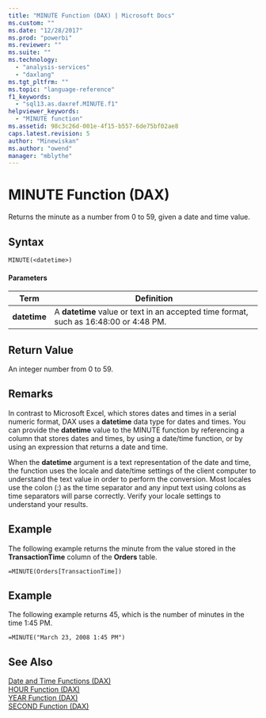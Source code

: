 ```yaml
---
title: "MINUTE Function (DAX) | Microsoft Docs"
ms.custom: ""
ms.date: "12/28/2017"
ms.prod: "powerbi"
ms.reviewer: ""
ms.suite: ""
ms.technology: 
  - "analysis-services"
  - "daxlang"
ms.tgt_pltfrm: ""
ms.topic: "language-reference"
f1_keywords: 
  - "sql13.as.daxref.MINUTE.f1"
helpviewer_keywords: 
  - "MINUTE function"
ms.assetid: 98c3c26d-001e-4f15-b557-6de75bf02ae8
caps.latest.revision: 5
author: "Minewiskan"
ms.author: "owend"
manager: "mblythe"
---
```

# MINUTE Function (DAX)
Returns the minute as a number from 0 to 59, given a date and time value.  
  
## Syntax  
  
```  
MINUTE(<datetime>)  
```  
  
#### Parameters  
  
|Term|Definition|  
|--------|--------------|  
|**datetime**|A **datetime** value or text in an accepted time format, such as 16:48:00 or 4:48 PM.|  
  
## Return Value  
An integer number from 0 to 59.  
  
## Remarks  
In contrast to Microsoft Excel, which stores dates and times in a serial numeric format, DAX uses a **datetime** data type for dates and times. You can provide the **datetime** value to the MINUTE function by referencing a column that stores dates and times, by using a date/time function, or by using an expression that returns a date and time.  
  
When the **datetime** argument is a text representation of the date and time, the function uses the locale and date/time settings of the client computer to understand the text value in order to perform the conversion. Most locales use the colon (:) as the time separator and any input text using colons as time separators will parse correctly. Verify your locale settings to understand your results.  
  
## Example  
The following example returns the minute from the value stored in the **TransactionTime** column of the **Orders** table.  
  
```  
=MINUTE(Orders[TransactionTime])  
```  
  
## Example  
The following example returns 45, which is the number of minutes in the time 1:45 PM.  
  
```  
=MINUTE("March 23, 2008 1:45 PM")  
```  
  
## See Also  
[Date and Time Functions &#40;DAX&#41;](../DAX/date-and-time-functions-dax.md)  
[HOUR Function &#40;DAX&#41;](../DAX/hour-function-dax.md)  
[YEAR Function &#40;DAX&#41;](../DAX/year-function-dax.md)  
[SECOND Function &#40;DAX&#41;](../DAX/second-function-dax.md)  
  
